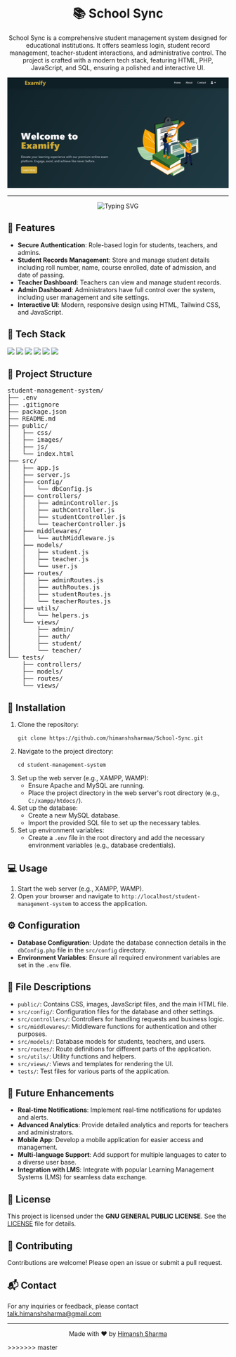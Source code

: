 <h1 align="center">📚 School Sync</h1>

<p align="center">
  School Sync is a comprehensive student management system designed for educational institutions. It offers seamless login, student record management, teacher-student interactions, and administrative control. The project is crafted with a modern tech stack, featuring HTML, PHP, JavaScript, and SQL, ensuring a polished and interactive UI.
</p>

<div align="center">
    <img src="https://github.com/himanshsharmaa/Examify/blob/main/assets/img/Examify.png?raw=true" alt=" Header" />
</div>

------

<p align="center">
  <img src="https://readme-typing-svg.herokuapp.com?font=Fira+Code&size=22&pause=1000&color=4CAF50&center=true&vCenter=true&width=435&lines=Manage+Students+Efficiently;Student+and+Teacher+Focused;Secure+and+User-Friendly" alt="Typing SVG">
</p>

<h2 align="left">🌟 Features</h2>
<ul>
  <li><strong>Secure Authentication</strong>: Role-based login for students, teachers, and admins.</li>
  <li><strong>Student Records Management</strong>: Store and manage student details including roll number, name, course enrolled, date of admission, and date of passing.</li>
  <li><strong>Teacher Dashboard</strong>: Teachers can view and manage student records.</li>
  <li><strong>Admin Dashboard</strong>: Administrators have full control over the system, including user management and site settings.</li>
  <li><strong>Interactive UI</strong>: Modern, responsive design using HTML, Tailwind CSS, and JavaScript.</li>
</ul>

<h2 align="left">🔧 Tech Stack</h2>
<p align="left">
  <a href="https://www.html.com/" target="_blank"><img src="https://img.shields.io/badge/HTML-E34C26?style=for-the-badge&logo=html5&logoColor=white"/></a>
  <a href="https://www.php.net/" target="_blank"><img src="https://img.shields.io/badge/PHP-777BB4?style=for-the-badge&logo=php&logoColor=white"/></a>
  <a href="https://www.javascript.com/" target="_blank"><img src="https://img.shields.io/badge/JavaScript-F7DF1E?style=for-the-badge&logo=javascript&logoColor=black"/></a>
  <a href="https://www.mysql.com/" target="_blank"><img src="https://img.shields.io/badge/MySQL-4479A1?style=for-the-badge&logo=mysql&logoColor=white"/></a>
  <a href="https://tailwindcss.com/" target="_blank"><img src="https://img.shields.io/badge/Tailwind_CSS-06B6D4?style=for-the-badge&logo=tailwind-css&logoColor=white"/></a>
  <a href="https://github.com/" target="_blank"><img src="https://img.shields.io/badge/GitHub-181717?style=for-the-badge&logo=github&logoColor=white"/></a>
</p>

<h2 align="left">📂 Project Structure</h2>
<pre>
student-management-system/
├── .env
├── .gitignore
├── package.json
├── README.md
├── public/
│   ├── css/
│   ├── images/
│   ├── js/
│   └── index.html
├── src/
│   ├── app.js
│   ├── server.js
│   ├── config/
│   │   └── dbConfig.js
│   ├── controllers/
│   │   ├── adminController.js
│   │   ├── authController.js
│   │   ├── studentController.js
│   │   └── teacherController.js
│   ├── middlewares/
│   │   └── authMiddleware.js
│   ├── models/
│   │   ├── student.js
│   │   ├── teacher.js
│   │   └── user.js
│   ├── routes/
│   │   ├── adminRoutes.js
│   │   ├── authRoutes.js
│   │   ├── studentRoutes.js
│   │   └── teacherRoutes.js
│   ├── utils/
│   │   └── helpers.js
│   └── views/
│       ├── admin/
│       ├── auth/
│       ├── student/
│       └── teacher/
└── tests/
    ├── controllers/
    ├── models/
    ├── routes/
    └── views/
</pre>

<h2 align="left">🚀 Installation</h2>
<ol>
  <li>Clone the repository:
    <pre><code>git clone https://github.com/himanshsharmaa/School-Sync.git</code></pre>
  </li>
  <li>Navigate to the project directory:
    <pre><code>cd student-management-system</code></pre>
  </li>
  <li>Set up the web server (e.g., XAMPP, WAMP):
    <ul>
      <li>Ensure Apache and MySQL are running.</li>
      <li>Place the project directory in the web server's root directory (e.g., <code>C:/xampp/htdocs/</code>).</li>
    </ul>
  </li>
  <li>Set up the database:
    <ul>
      <li>Create a new MySQL database.</li>
      <li>Import the provided SQL file to set up the necessary tables.</li>
    </ul>
  </li>
  <li>Set up environment variables:
    <ul>
      <li>Create a <code>.env</code> file in the root directory and add the necessary environment variables (e.g., database credentials).</li>
    </ul>
  </li>
</ol>

<h2 align="left">💻 Usage</h2>
<ol>
  <li>Start the web server (e.g., XAMPP, WAMP).</li>
  <li>Open your browser and navigate to <code>http://localhost/student-management-system</code> to access the application.</li>
</ol>

<h2 align="left">⚙️ Configuration</h2>
<ul>
  <li><strong>Database Configuration</strong>: Update the database connection details in the <code>dbConfig.php</code> file in the <code>src/config</code> directory.</li>
  <li><strong>Environment Variables</strong>: Ensure all required environment variables are set in the <code>.env</code> file.</li>
</ul>

<h2 align="left">📁 File Descriptions</h2>
<ul>
  <li><code>public/</code>: Contains CSS, images, JavaScript files, and the main HTML file.</li>
  <li><code>src/config/</code>: Configuration files for the database and other settings.</li>
  <li><code>src/controllers/</code>: Controllers for handling requests and business logic.</li>
  <li><code>src/middlewares/</code>: Middleware functions for authentication and other purposes.</li>
  <li><code>src/models/</code>: Database models for students, teachers, and users.</li>
  <li><code>src/routes/</code>: Route definitions for different parts of the application.</li>
  <li><code>src/utils/</code>: Utility functions and helpers.</li>
  <li><code>src/views/</code>: Views and templates for rendering the UI.</li>
  <li><code>tests/</code>: Test files for various parts of the application.</li>
</ul>

<h2 align="left">🔮 Future Enhancements</h2>
<ul>
  <li><strong>Real-time Notifications</strong>: Implement real-time notifications for updates and alerts.</li>
  <li><strong>Advanced Analytics</strong>: Provide detailed analytics and reports for teachers and administrators.</li>
  <li><strong>Mobile App</strong>: Develop a mobile application for easier access and management.</li>
  <li><strong>Multi-language Support</strong>: Add support for multiple languages to cater to a diverse user base.</li>
  <li><strong>Integration with LMS</strong>: Integrate with popular Learning Management Systems (LMS) for seamless data exchange.</li>
</ul>

<h2 align="left">📝 License</h2>
<p align="left">This project is licensed under the <strong>GNU GENERAL PUBLIC LICENSE</strong>. See the <a href="LICENSE">LICENSE</a> file for details.</p>

<h2 align="left">🤝 Contributing</h2>
<p>
  Contributions are welcome! Please open an issue or submit a pull request.
</p>

<h2 align="left">📬 Contact</h2>
<p align="left">For any inquiries or feedback, please contact <a href="mailto:talk.himanshsharma@gmail.com">talk.himanshsharma@gmail.com</a></p>

------

<p align="center">Made with ❤️ by <a href="https://github.com/himanshsharma">Himansh Sharma</a></p>
>>>>>>> master
